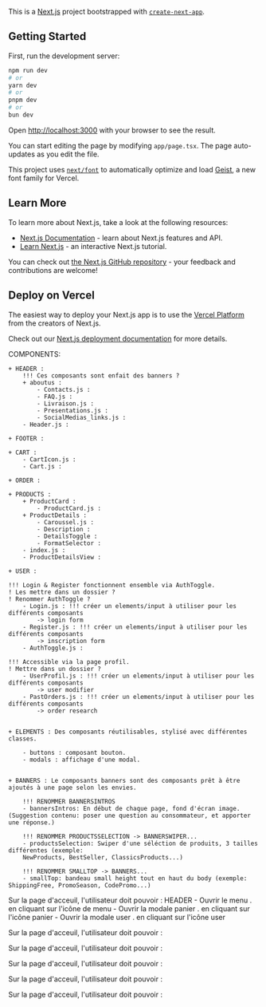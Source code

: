 This is a [Next.js](https://nextjs.org) project bootstrapped with [`create-next-app`](https://nextjs.org/docs/app/api-reference/cli/create-next-app).

## Getting Started

First, run the development server:

```bash
npm run dev
# or
yarn dev
# or
pnpm dev
# or
bun dev
```

Open [http://localhost:3000](http://localhost:3000) with your browser to see the result.

You can start editing the page by modifying `app/page.tsx`. The page auto-updates as you edit the file.

This project uses [`next/font`](https://nextjs.org/docs/app/building-your-application/optimizing/fonts) to automatically optimize and load [Geist](https://vercel.com/font), a new font family for Vercel.

## Learn More

To learn more about Next.js, take a look at the following resources:

- [Next.js Documentation](https://nextjs.org/docs) - learn about Next.js features and API.
- [Learn Next.js](https://nextjs.org/learn) - an interactive Next.js tutorial.

You can check out [the Next.js GitHub repository](https://github.com/vercel/next.js) - your feedback and contributions are welcome!

## Deploy on Vercel

The easiest way to deploy your Next.js app is to use the [Vercel Platform](https://vercel.com/new?utm_medium=default-template&filter=next.js&utm_source=create-next-app&utm_campaign=create-next-app-readme) from the creators of Next.js.

Check out our [Next.js deployment documentation](https://nextjs.org/docs/app/building-your-application/deploying) for more details.






COMPONENTS:

    + HEADER :
        !!! Ces composants sont enfait des banners ? 
        + aboutus :
            - Contacts.js : 
            - FAQ.js : 
            - Livraison.js : 
            - Presentations.js :
            - SocialMedias_links.js : 
        - Header.js : 

    + FOOTER :
    
    + CART : 
        - CartIcon.js : 
        - Cart.js : 
    
    + ORDER : 
    
    + PRODUCTS : 
        + ProductCard : 
            - ProductCard.js :
        + ProductDetails : 
            - Caroussel.js : 
            - Description : 
            - DetailsToggle : 
            - FormatSelector : 
        - index.js : 
        - ProductDetailsView : 

    + USER : 

    !!! Login & Register fonctionnent ensemble via AuthToggle. 
    ! Les mettre dans un dossier ? 
    ! Renommer AuthToggle ?
        - Login.js : !!! créer un elements/input à utiliser pour les différents composants
            -> login form
        - Register.js : !!! créer un elements/input à utiliser pour les différents composants
            -> inscription form
        - AuthToggle.js : 

    !!! Accessible via la page profil.
    ! Mettre dans un dossier ? 
        - UserProfil.js : !!! créer un elements/input à utiliser pour les différents composants 
            -> user modifier
        - PastOrders.js : !!! créer un elements/input à utiliser pour les différents composants 
            -> order research


    + ELEMENTS : Des composants réutilisables, stylisé avec différentes classes.

        - buttons : composant bouton.
        - modals : affichage d'une modal.


    + BANNERS : Le composants banners sont des composants prêt à être ajoutés à une page selon les envies.
        
        !!! RENOMMER BANNERSINTROS
        - bannersIntros: En début de chaque page, fond d'écran image. (Suggestion contenu: poser une question au consommateur, et apporter une réponse.)
        
        !!! RENOMMER PRODUCTSSELECTION -> BANNERSWIPER...
        - productsSelection: Swiper d'une séléction de produits, 3 tailles différentes (exemple:          
        NewProducts, BestSeller, ClassicsProducts...)
        
        !!! RENOMMER SMALLTOP -> BANNERS...
        - smallTop: bandeau small height tout en haut du body (exemple: ShippingFree, PromoSeason, CodePromo...)
        









Sur la page d'acceuil,
l'utilisateur doit pouvoir : 
    HEADER
        - Ouvrir le menu
            . en cliquant sur l'icône de menu
        - Ouvrir la modale panier
            . en cliquant sur l'icône panier
        - Ouvrir la modale user
            . en cliquant sur l'icône user

Sur la page d'acceuil,
l'utilisateur doit pouvoir : 

Sur la page d'acceuil,
l'utilisateur doit pouvoir : 

Sur la page d'acceuil,
l'utilisateur doit pouvoir : 

Sur la page d'acceuil,
l'utilisateur doit pouvoir : 

Sur la page d'acceuil,
l'utilisateur doit pouvoir : 